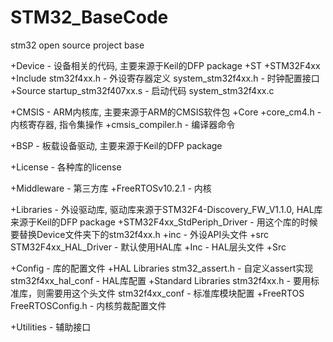 # STM32_BaseCode
stm32 open source project base

+Device - 设备相关的代码, 主要来源于Keil的DFP package
    +ST
		+STM32F4xx
			+Include
				stm32f4xx.h - 外设寄存器定义
				system_stm32f4xx.h - 时钟配置接口
			+Source
				startup_stm32f407xx.s  - 启动代码
				system_stm32f4xx.c
				
+CMSIS - ARM内核库, 主要来源于ARM的CMSIS软件包
	+Core
		+core_cm4.h - 内核寄存器, 指令集操作
		+cmsis_compiler.h - 编译器命令
	

+BSP - 板载设备驱动, 主要来源于Keil的DFP package

+License - 各种库的license

+Middleware - 第三方库
	+FreeRTOSv10.2.1 - 内核

+Libraries - 外设驱动库, 驱动库来源于STM32F4-Discovery_FW_V1.1.0, HAL库来源于Keil的DFP package
    +STM32F4xx_StdPeriph_Driver - 用这个库的时候要替换Device文件夹下的stm32f4xx.h
	    +inc - 外设API头文件
		+src
	STM32F4xx_HAL_Driver - 默认使用HAL库
		+Inc - HAL层头文件
		+Src
		
+Config - 库的配置文件
	+HAL Libraries
		stm32_assert.h  - 自定义assert实现
		stm32f4xx_hal_conf - HAL库配置
	+Standard Libraries
		stm32f4xx.h  - 要用标准库，则需要用这个头文件
		stm32f4xx_conf - 标准库模块配置
	+FreeRTOS 
		FreeRTOSConfig.h - 内核剪裁配置文件
		
+Utilities - 辅助接口

